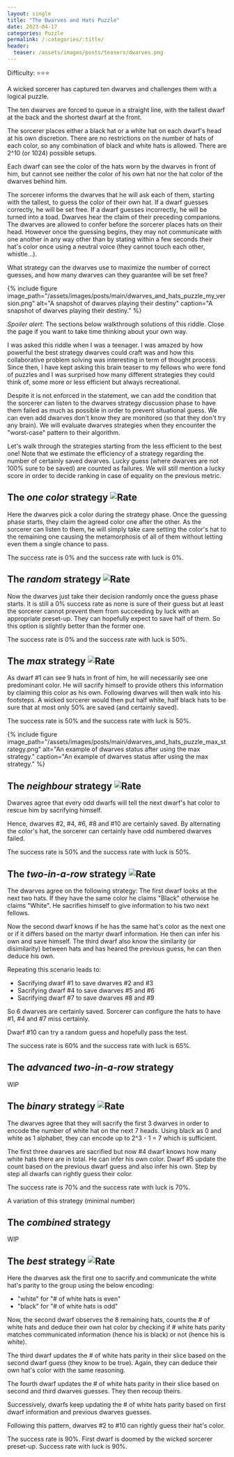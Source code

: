 ```yaml
---
layout: single
title: "The Dwarves and Hats Puzzle"
date: 2023-04-17
categories: Puzzle
permalink: /:categories/:title/
header:
  teaser: /assets/images/posts/teasers/dwarves.png
---
```


<link rel="stylesheet" href="{{ '/assets/css/custom.css' | relative_url }}">

Difficulty: ⭐⭐⭐

A wicked sorcerer has captured ten dwarves and challenges them with a logical puzzle.

The ten dwarves are forced to queue in a straight line, with the tallest dwarf at the back and the shortest dwarf at the front.

The sorcerer places either a black hat or a white hat on each dwarf's head at his own discretion. There are no restrictions on the number of hats of each color, so any combination of black and white hats is allowed. There are 2^10 (or 1024) possible setups. 

Each dwarf can see the color of the hats worn by the dwarves in front of him, but cannot see neither the color of his own hat nor the hat color of the dwarves behind him.

The sorcerer informs the dwarves that he will ask each of them, starting with the tallest, to guess the color of their own hat. If a dwarf guesses correctly, he will be set free. If a dwarf guesses incorrectly, he will be turned into a toad. Dwarves hear the claim of their preceding companions. The dwarves are allowed to confer before the sorcerer places hats on their head. However once the guessing begins, they may not communicate with one another in any way other than by stating within a few seconds their hat's color once using a neutral voice (they cannot touch each other, whistle...).

What strategy can the dwarves use to maximize the number of correct guesses, and how many dwarves can they guarantee will be set free? 

{% include figure image_path="/assets/images/posts/main/dwarves_and_hats_puzzle_my_version.png" alt="A snapshot of dwarves playing their destiny" caption="A snapshot of dwarves playing their destiny." %}

*Spoiler alert*: The sections below walkthrough solutions of this riddle. Close the page if you want to take time thinking about your own way.

I was asked this riddle when I was a teenager. I was amazed by how powerful the best strategy dwarves could craft was and how this collaborative problem solving was interesting in term of thought process. Since then, I have kept asking this brain teaser to my fellows who were fond of puzzles and I was surprised how many different strategies they could think of, some more or less efficient but always recreational.

Despite it is not enforced in the statement, we can add the condition that the sorcerer can listen to the dwarves strategy discussion phase to have them failed as much as possible in order to prevent situational guess. We can even add dwarves don't know they are monitored (so that they don't try any brain). We will evaluate dwarves strategies when they encounter the "worst-case" pattern to their algorithm.

Let's walk through the strategies starting from the less efficient to the best one! Note that we estimate the efficiency of a strategy regarding the number of certainly saved dwarves. Lucky guess (where dwarves are not 100% sure to be saved) are counted as failures. We will still mention a lucky score in order to decide ranking in case of equality on the previous metric.

## The *one color* strategy ![Rate](https://progress-bar.dev/0/?title=Rate&width=150&color=babaca)

Here the dwarves pick a color during the strategy phase. Once the guessing phase starts, they claim the agreed color one after the other. As the sorcerer can listen to them, he will simply take care setting the color's hat to the remaining one causing the metamorphosis of all of them without letting even them a single chance to pass.

The success rate is 0% and the success rate with luck is 0%.

## The *random* strategy ![Rate](https://progress-bar.dev/0/?title=Rate&width=150&color=babaca)

Now the dwarves just take their decision randomly once the guess phase starts. It is still a 0% success rate as none is sure of their guess but at least the sorcerer cannot prevent them from succeeding by luck with an appropriate preset-up. They can hopefully expect to save half of them. So this option is slightly better than the former one.

The success rate is 0% and the success rate with luck is 50%.

## The *max* strategy ![Rate](https://progress-bar.dev/50/?title=Rate&width=150&color=babaca)

As dwarf #1 can see 9 hats in front of him, he will necessarily see one predominant color. He will sacrify himself to provide others this information by claiming this color as his own. Following dwarves will then walk into his footsteps. A wicked sorcerer would then put half white, half black hats to be sure that at most only 50% are saved (and certainly saved).

The success rate is 50% and the success rate with luck is 50%.

{% include figure image_path="/assets/images/posts/main/dwarves_and_hats_puzzle_max_strategy.png" alt="An example of dwarves status after using the max strategy." caption="An example of dwarves status after using the max strategy." %}

## The *neighbour* strategy ![Rate](https://progress-bar.dev/50/?title=Rate&width=150&color=babaca)

Dwarves agree that every odd dwarfs will tell the next dwarf's hat color to rescue him by sacrifying himself.

Hence, dwarves #2, #4, #6, #8 and #10 are certainly saved. By alternating the color's hat, the sorcerer can certainly have odd numbered dwarves failed.

The success rate is 50% and the success rate with luck is 50%.

## The *two-in-a-row* strategy ![Rate](https://progress-bar.dev/60/?title=Rate&width=150&color=babaca)

The dwarves agree on the following strategy: The first dwarf looks at the next two hats. If they have the same color he claims "Black" otherwise he claims "White". He sacrifies himself to give information to his two next fellows.

Now the second dwarf knows if he has the same hat's color as the next one or if it differs based on the martyr dwarf information. He then can infer his own and save himself. The third dwarf also know the similarity (or disimilarity) between hats and has heared the previous guess, he can then deduce his own.

Repeating this scenario leads to:
  - Sacrifying dwarf #1 to save dwarves #2 and #3
  - Sacrifying dwarf #4 to save dwarves #5 and #6
  - Sacrifying dwarf #7 to save dwarves #8 and #9

So 6 dwarves are certainly saved. Sorcerer can configure the hats to have #1, #4 and #7 miss certainly.

Dwarf #10 can try a random guess and hopefully pass the test.

The success rate is 60% and the success rate with luck is 65%.

## The *advanced two-in-a-row* strategy
WIP

## The *binary* strategy ![Rate](https://progress-bar.dev/70/?title=Rate&width=150&color=babaca)

The dwarves agree that they will sacrify the first 3 dwarves in order to encode the number of white hat on the next 7 heads. Using black as 0 and white as 1 alphabet, they can encode up to 2^3 - 1 = 7 which is sufficient.

The first three dwarves are sacrified but now #4 dwarf knows how many white hats there are in total. He can infer his own color. Dwarf #5 update the count based on the previous dwarf guess and also infer his own. Step by step all dwarfs can rightly guess their color.

The success rate is 70% and the success rate with luck is 70%.

A variation of this strategy (minimal number)

## The *combined* strategy
WIP

## The *best* strategy ![Rate](https://progress-bar.dev/90/?title=Rate&width=150&color=babaca)

Here the dwarves ask the first one to sacrify and communicate the white hat's parity to the group using the below encoding:
  - "white" for "# of white hats is even"
  - "black" for "# of white hats is odd"

Now, the second dwarf observes the 8 remaining hats, counts the # of white hats and deduce their own hat color by checking if # white hats parity matches communicated information (hence his is black) or not (hence his is white).

The third dwarf updates the # of white hats parity in their slice based on the second dwarf guess (they know to be true). Again, they can deduce their own hat's color with the same reasoning.

The fourth dwarf updates the # of white hats parity in their slice based on second and third dwarves guesses. They then recoup theirs.

Successively, dwarfs keep updating the # of white hats parity based on first dwarf information and previous dwarves guesses.

Following this pattern, dwarves #2 to #10 can rightly guess their hat's color.

The success rate is 90%. First dwarf is doomed by the wicked sorcerer preset-up. Success rate with luck is 90%.